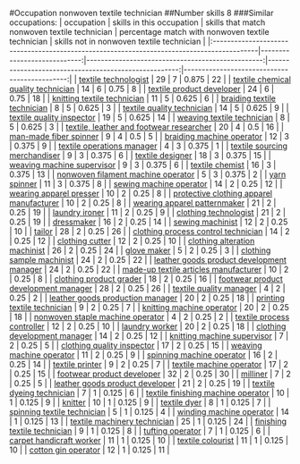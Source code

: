 #Occupation nonwoven  textile technician
##Number skills 8
###Similar occupations:
| occupation                                                                                |   skills in this occupation |   skills that match nonwoven  textile technician |   percentage match with nonwoven  textile technician |   skills not in nonwoven  textile technician |
|:------------------------------------------------------------------------------------------|----------------------------:|-------------------------------------------------:|-----------------------------------------------------:|---------------------------------------------:|
| [textile technologist](textile_technologist.md)                                           |                          29 |                                                7 |                                                0.875 |                                           22 |
| [textile chemical quality technician](textile_chemical_quality_technician.md)             |                          14 |                                                6 |                                                0.75  |                                            8 |
| [textile product developer](textile_product_developer.md)                                 |                          24 |                                                6 |                                                0.75  |                                           18 |
| [knitting textile technician](knitting_textile_technician.md)                             |                          11 |                                                5 |                                                0.625 |                                            6 |
| [braiding textile technician](braiding_textile_technician.md)                             |                           8 |                                                5 |                                                0.625 |                                            3 |
| [textile quality technician](textile_quality_technician.md)                               |                          14 |                                                5 |                                                0.625 |                                            9 |
| [textile quality inspector](textile_quality_inspector.md)                                 |                          19 |                                                5 |                                                0.625 |                                           14 |
| [weaving textile technician](weaving_textile_technician.md)                               |                           8 |                                                5 |                                                0.625 |                                            3 |
| [textile, leather and footwear researcher](textile,_leather_and_footwear_researcher.md)   |                          20 |                                                4 |                                                0.5   |                                           16 |
| [man-made fiber spinner](man-made_fiber_spinner.md)                                       |                           9 |                                                4 |                                                0.5   |                                            5 |
| [braiding machine operator](braiding_machine_operator.md)                                 |                          12 |                                                3 |                                                0.375 |                                            9 |
| [textile operations manager](textile_operations_manager.md)                               |                           4 |                                                3 |                                                0.375 |                                            1 |
| [textile sourcing merchandiser](textile_sourcing_merchandiser.md)                         |                           9 |                                                3 |                                                0.375 |                                            6 |
| [textile designer](textile_designer.md)                                                   |                          18 |                                                3 |                                                0.375 |                                           15 |
| [weaving machine supervisor](weaving_machine_supervisor.md)                               |                           9 |                                                3 |                                                0.375 |                                            6 |
| [textile chemist](textile_chemist.md)                                                     |                          16 |                                                3 |                                                0.375 |                                           13 |
| [nonwoven filament machine operator](nonwoven_filament_machine_operator.md)               |                           5 |                                                3 |                                                0.375 |                                            2 |
| [yarn spinner](yarn_spinner.md)                                                           |                          11 |                                                3 |                                                0.375 |                                            8 |
| [sewing machine operator](sewing_machine_operator.md)                                     |                          14 |                                                2 |                                                0.25  |                                           12 |
| [wearing apparel presser](wearing_apparel_presser.md)                                     |                          10 |                                                2 |                                                0.25  |                                            8 |
| [protective clothing apparel manufacturer](protective_clothing_apparel_manufacturer.md)   |                          10 |                                                2 |                                                0.25  |                                            8 |
| [wearing apparel patternmaker](wearing_apparel_patternmaker.md)                           |                          21 |                                                2 |                                                0.25  |                                           19 |
| [laundry ironer](laundry_ironer.md)                                                       |                          11 |                                                2 |                                                0.25  |                                            9 |
| [clothing technologist](clothing_technologist.md)                                         |                          21 |                                                2 |                                                0.25  |                                           19 |
| [dressmaker](dressmaker.md)                                                               |                          16 |                                                2 |                                                0.25  |                                           14 |
| [sewing machinist](sewing_machinist.md)                                                   |                          12 |                                                2 |                                                0.25  |                                           10 |
| [tailor](tailor.md)                                                                       |                          28 |                                                2 |                                                0.25  |                                           26 |
| [clothing process control technician](clothing_process_control_technician.md)             |                          14 |                                                2 |                                                0.25  |                                           12 |
| [clothing cutter](clothing_cutter.md)                                                     |                          12 |                                                2 |                                                0.25  |                                           10 |
| [clothing alteration machinist](clothing_alteration_machinist.md)                         |                          26 |                                                2 |                                                0.25  |                                           24 |
| [glove maker](glove_maker.md)                                                             |                           5 |                                                2 |                                                0.25  |                                            3 |
| [clothing sample machinist](clothing_sample_machinist.md)                                 |                          24 |                                                2 |                                                0.25  |                                           22 |
| [leather goods product development manager](leather_goods_product_development_manager.md) |                          24 |                                                2 |                                                0.25  |                                           22 |
| [made-up textile articles manufacturer](made-up_textile_articles_manufacturer.md)         |                          10 |                                                2 |                                                0.25  |                                            8 |
| [clothing product grader](clothing_product_grader.md)                                     |                          18 |                                                2 |                                                0.25  |                                           16 |
| [footwear product development manager](footwear_product_development_manager.md)           |                          28 |                                                2 |                                                0.25  |                                           26 |
| [textile quality manager](textile_quality_manager.md)                                     |                           4 |                                                2 |                                                0.25  |                                            2 |
| [leather goods production manager](leather_goods_production_manager.md)                   |                          20 |                                                2 |                                                0.25  |                                           18 |
| [printing textile technician](printing_textile_technician.md)                             |                           9 |                                                2 |                                                0.25  |                                            7 |
| [knitting machine operator](knitting_machine_operator.md)                                 |                          20 |                                                2 |                                                0.25  |                                           18 |
| [nonwoven staple machine operator](nonwoven_staple_machine_operator.md)                   |                           4 |                                                2 |                                                0.25  |                                            2 |
| [textile process controller](textile_process_controller.md)                               |                          12 |                                                2 |                                                0.25  |                                           10 |
| [laundry worker](laundry_worker.md)                                                       |                          20 |                                                2 |                                                0.25  |                                           18 |
| [clothing development manager](clothing_development_manager.md)                           |                          14 |                                                2 |                                                0.25  |                                           12 |
| [knitting machine supervisor](knitting_machine_supervisor.md)                             |                           7 |                                                2 |                                                0.25  |                                            5 |
| [clothing quality inspector](clothing_quality_inspector.md)                               |                          17 |                                                2 |                                                0.25  |                                           15 |
| [weaving machine operator](weaving_machine_operator.md)                                   |                          11 |                                                2 |                                                0.25  |                                            9 |
| [spinning machine operator](spinning_machine_operator.md)                                 |                          16 |                                                2 |                                                0.25  |                                           14 |
| [textile printer](textile_printer.md)                                                     |                           9 |                                                2 |                                                0.25  |                                            7 |
| [textile machine operator](textile_machine_operator.md)                                   |                          17 |                                                2 |                                                0.25  |                                           15 |
| [footwear product developer](footwear_product_developer.md)                               |                          32 |                                                2 |                                                0.25  |                                           30 |
| [milliner](milliner.md)                                                                   |                           7 |                                                2 |                                                0.25  |                                            5 |
| [leather goods product developer](leather_goods_product_developer.md)                     |                          21 |                                                2 |                                                0.25  |                                           19 |
| [textile dyeing technician](textile_dyeing_technician.md)                                 |                           7 |                                                1 |                                                0.125 |                                            6 |
| [textile finishing machine operator](textile_finishing_machine_operator.md)               |                          10 |                                                1 |                                                0.125 |                                            9 |
| [knitter](knitter.md)                                                                     |                          10 |                                                1 |                                                0.125 |                                            9 |
| [textile dyer](textile_dyer.md)                                                           |                           8 |                                                1 |                                                0.125 |                                            7 |
| [spinning textile technician](spinning_textile_technician.md)                             |                           5 |                                                1 |                                                0.125 |                                            4 |
| [winding machine operator](winding_machine_operator.md)                                   |                          14 |                                                1 |                                                0.125 |                                           13 |
| [textile machinery technician](textile_machinery_technician.md)                           |                          25 |                                                1 |                                                0.125 |                                           24 |
| [finishing textile technician](finishing_textile_technician.md)                           |                           9 |                                                1 |                                                0.125 |                                            8 |
| [tufting operator](tufting_operator.md)                                                   |                           7 |                                                1 |                                                0.125 |                                            6 |
| [carpet handicraft worker](carpet_handicraft_worker.md)                                   |                          11 |                                                1 |                                                0.125 |                                           10 |
| [textile colourist](textile_colourist.md)                                                 |                          11 |                                                1 |                                                0.125 |                                           10 |
| [cotton gin operator](cotton_gin_operator.md)                                             |                          12 |                                                1 |                                                0.125 |                                           11 |
